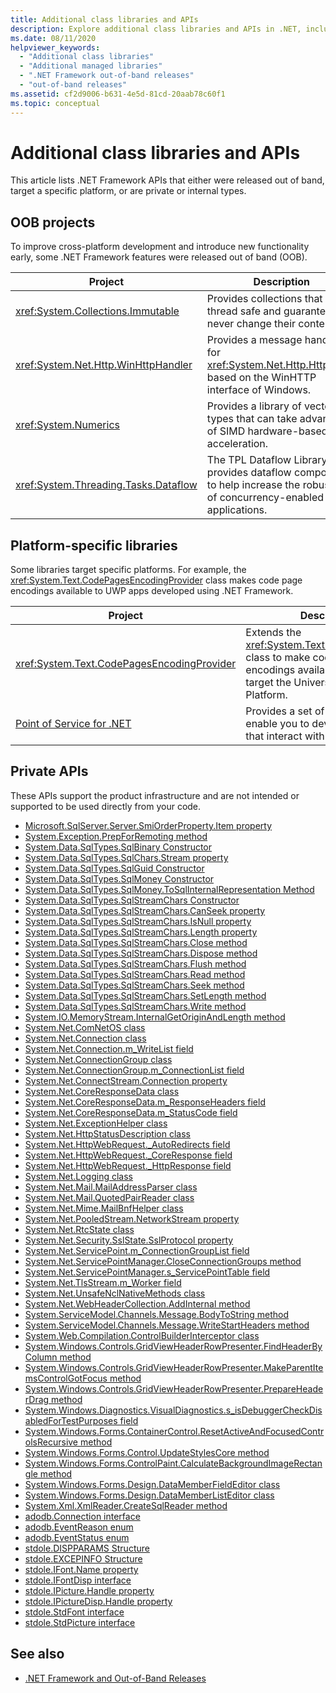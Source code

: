 ```yaml
---
title: Additional class libraries and APIs
description: Explore additional class libraries and APIs in .NET, including out-of-band (OOB) projects, platform-specific libraries, and private APIs.
ms.date: 08/11/2020
helpviewer_keywords:
  - "Additional class libraries"
  - "Additional managed libraries"
  - ".NET Framework out-of-band releases"
  - "out-of-band releases"
ms.assetid: cf2d9006-b631-4e5d-81cd-20aab78c60f1
ms.topic: conceptual
---
```

# Additional class libraries and APIs

This article lists .NET Framework APIs that either were released out of band, target a specific platform, or are private or internal types.

## OOB projects

To improve cross-platform development and introduce new functionality early, some .NET Framework features were released out of band (OOB).

| Project | Description |
| ------- | ----------- |
| <xref:System.Collections.Immutable> | Provides collections that are thread safe and guaranteed to never change their contents. |
| <xref:System.Net.Http.WinHttpHandler> | Provides a message handler for <xref:System.Net.Http.HttpClient> based on the WinHTTP interface of Windows. |
| <xref:System.Numerics> | Provides a library of vector types that can take advantage of SIMD hardware-based acceleration.|
| <xref:System.Threading.Tasks.Dataflow> | The TPL Dataflow Library provides dataflow components to help increase the robustness of concurrency-enabled applications. |

## Platform-specific libraries

Some libraries target specific platforms. For example, the <xref:System.Text.CodePagesEncodingProvider> class makes code page encodings available to UWP apps developed using .NET Framework.

| Project | Description |
| ------- | ----------- |
| <xref:System.Text.CodePagesEncodingProvider> | Extends the <xref:System.Text.EncodingProvider> class to make code page encodings available to apps that target the Universal Windows Platform. |
| [Point of Service for .NET](pos-for-net/index.md) | Provides a set of classes that enable you to develop applications that interact with POS devices. |

## Private APIs

These APIs support the product infrastructure and are not intended or supported to be used directly from your code.

* [Microsoft.SqlServer.Server.SmiOrderProperty.Item property](microsoft.sqlserver.server.smiorderproperty.item.md)
* [System.Exception.PrepForRemoting method](system.exception.prepforremoting.md)
* [System.Data.SqlTypes.SqlBinary Constructor](system.data.sqltypes.sqlbinary.-ctor.md)
* [System.Data.SqlTypes.SqlChars.Stream property](system.data.sqltypes.sqlchars.stream.md)
* [System.Data.SqlTypes.SqlGuid Constructor](system.data.sqltypes.sqlguid.-ctor.md)
* [System.Data.SqlTypes.SqlMoney Constructor](system.data.sqltypes.sqlmoney.-ctor.md)
* [System.Data.SqlTypes.SqlMoney.ToSqlInternalRepresentation Method](system.data.sqltypes.sqlmoney.tosqlinternalrepresentation.md)
* [System.Data.SqlTypes.SqlStreamChars Constructor](system.data.sqltypes.sqlstreamchars.-ctor.md)
* [System.Data.SqlTypes.SqlStreamChars.CanSeek property](system.data.sqltypes.sqlstreamchars.canseek.md)
* [System.Data.SqlTypes.SqlStreamChars.IsNull property](system.data.sqltypes.sqlstreamchars.isnull.md)
* [System.Data.SqlTypes.SqlStreamChars.Length property](system.data.sqltypes.sqlstreamchars.length.md)
* [System.Data.SqlTypes.SqlStreamChars.Close method](system.data.sqltypes.sqlstreamchars.close.md)
* [System.Data.SqlTypes.SqlStreamChars.Dispose method](system.data.sqltypes.sqlstreamchars.dispose.md)
* [System.Data.SqlTypes.SqlStreamChars.Flush method](system.data.sqltypes.sqlstreamchars.flush.md)
* [System.Data.SqlTypes.SqlStreamChars.Read method](system.data.sqltypes.sqlstreamchars.read.md)
* [System.Data.SqlTypes.SqlStreamChars.Seek method](system.data.sqltypes.sqlstreamchars.seek.md)
* [System.Data.SqlTypes.SqlStreamChars.SetLength method](system.data.sqltypes.sqlstreamchars.setlength.md)
* [System.Data.SqlTypes.SqlStreamChars.Write method](system.data.sqltypes.sqlstreamchars.write.md)
* [System.IO.MemoryStream.InternalGetOriginAndLength method](system.io.memorystream.internalgetoriginandlength.md)
* [System.Net.ComNetOS class](system.net.comnetos.md)
* [System.Net.Connection class](connection.md)
* [System.Net.Connection.m\_WriteList field](m_writelist.md)
* [System.Net.ConnectionGroup class](connectiongroup.md)
* [System.Net.ConnectionGroup.m\_ConnectionList field](m_connectionlist.md)
* [System.Net.ConnectStream.Connection property](system.net.connectstream.connection.md)
* [System.Net.CoreResponseData class](coreresponsedata.md)
* [System.Net.CoreResponseData.m\_ResponseHeaders field](coreresponsedata_m_responseheaders.md)
* [System.Net.CoreResponseData.m\_StatusCode field](coreresponsedata_m_statuscode.md)
* [System.Net.ExceptionHelper class](system.net.exceptionhelper.md)
* [System.Net.HttpStatusDescription class](system.net.httpstatusdescription.md)
* [System.Net.HttpWebRequest.\_AutoRedirects field](_autoredirects.md)
* [System.Net.HttpWebRequest.\_CoreResponse field](httpwebrequest__coreresponse.md)
* [System.Net.HttpWebRequest.\_HttpResponse field](_httpresponse.md)
* [System.Net.Logging class](system.net.logging.md)
* [System.Net.Mail.MailAddressParser class](system.net.mail.mailaddressparser.md)
* [System.Net.Mail.QuotedPairReader class](system.net.mail.quotedpairreader.md)
* [System.Net.Mime.MailBnfHelper class](system.net.mime.mailbnfhelper.md)
* [System.Net.PooledStream.NetworkStream property](system.net.pooledstream.networkstream.md)
* [System.Net.RtcState class](system.net.rtcstate.md)
* [System.Net.Security.SslState.SslProtocol property](system.net.security.sslstate.sslprotocol.md)
* [System.Net.ServicePoint.m\_ConnectionGroupList field](m_connectiongrouplist.md)
* [System.Net.ServicePointManager.CloseConnectionGroups method](system.net.servicepointmanager.closeconnectiongroups.md)
* [System.Net.ServicePointManager.s\_ServicePointTable field](s_servicepointtable.md)
* [System.Net.TlsStream.m_Worker field](system.net.tlsstream.m_worker.md)
* [System.Net.UnsafeNclNativeMethods class](system.net.unsafenclnativemethods.md)
* [System.Net.WebHeaderCollection.AddInternal method](system.net.webheadercollection.addinternal.md)
* [System.ServiceModel.Channels.Message.BodyToString method](system.servicemodel.channels.message.bodytostring.md)
* [System.ServiceModel.Channels.Message.WriteStartHeaders method](system.servicemodel.channels.message.writestartheaders.md)
* [System.Web.Compilation.ControlBuilderInterceptor class](controlbuilderinterceptor-class.md)
* [System.Windows.Controls.GridViewHeaderRowPresenter.FindHeaderByColumn method](system.windows.controls.gridviewheaderrowpresenter.findheaderbycolumn.md)
* [System.Windows.Controls.GridViewHeaderRowPresenter.MakeParentItemsControlGotFocus method](system.windows.controls.gridviewheaderrowpresenter.makeparentitemscontrolgotfocus.md)
* [System.Windows.Controls.GridViewHeaderRowPresenter.PrepareHeaderDrag method](system.windows.controls.gridviewheaderrowpresenter.prepareheaderdrag.md)
* [System.Windows.Diagnostics.VisualDiagnostics.s\_isDebuggerCheckDisabledForTestPurposes field](s-isdebuggercheckdisabledfortestpurposes-field.md)
* [System.Windows.Forms.ContainerControl.ResetActiveAndFocusedControlsRecursive method](system-windows-forms/resetactiveandfocusedcontrolsrecursive-method.md)
* [System.Windows.Forms.Control.UpdateStylesCore method](system-windows-forms/updatestylescore-method.md)
* [System.Windows.Forms.ControlPaint.CalculateBackgroundImageRectangle method](system-windows-forms/calculatebackgroundimagerectangle-method.md)
* [System.Windows.Forms.Design.DataMemberFieldEditor class](datamemberfieldeditor-class.md)
* [System.Windows.Forms.Design.DataMemberListEditor class](datamemberlisteditor-class.md)
* [System.Xml.XmlReader.CreateSqlReader method](system.xml.xmlreader.createsqlreader.md)
* [adodb.Connection interface](adodb.connection.md)
* [adodb.EventReason enum](adodb.eventreasonenum.md)
* [adodb.EventStatus enum](adodb.eventstatusenum.md)
* [stdole.DISPPARAMS Structure](stdole.dispparams.md)
* [stdole.EXCEPINFO Structure](stdole.excepinfo.md)
* [stdole.IFont.Name property](stdole.ifont.name.md)
* [stdole.IFontDisp interface](stdole.ifontdisp.md)
* [stdole.IPicture.Handle property](stdole.ipicture.handle.md)
* [stdole.IPictureDisp.Handle property](stdole.ipicturedisp.handle.md)
* [stdole.StdFont interface](stdole.stdfont.md)
* [stdole.StdPicture interface](stdole.stdpicture.md)

## See also

* [.NET Framework and Out-of-Band Releases](../get-started/the-net-framework-and-out-of-band-releases.md)
